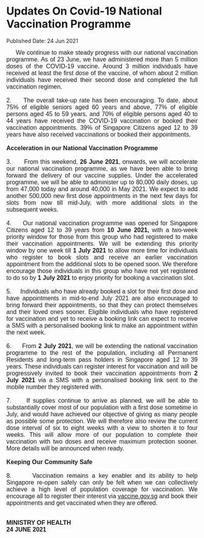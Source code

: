 <html>
    <meta http-equiv="Content-Type" content="text/html; charset=utf-8"/>
    <meta charset="utf-8"/>
    <title> Updates On Covid-19 National Vaccination Programme </title>
    <body><h1> Updates On Covid-19 National Vaccination Programme </h1>
    <p>Published Date: 24 Jun 2021</p> <p style="margin: 0px 0px 18px; padding: 0px; font-size: 13px; font-family: Arial, Verdana, sans-serif; text-align: justify;"><span style="font-size: 12pt; font-family: Arial;">&nbsp; &nbsp; &nbsp;We continue to make steady progress with our national vaccination programme. As of 23 June, we have administered more than 5 million doses of the COVID-19 vaccine. Around 3 million individuals have received at least the first dose of the vaccine, of whom about 2 million individuals have received their second dose and completed the full vaccination regimen.</span></p><p style="margin: 0px 0px 18px; padding: 0px; font-size: 13px; font-family: Arial, Verdana, sans-serif; text-align: justify;"><span style="font-family: Arial;"><span style="font-size: 12pt;">2. &nbsp; &nbsp;&nbsp;</span><span style="font-size: 12pt; text-align: left;">The overall take-up rate has been encouraging. To date, about 75% of eligible seniors aged 60 years and above, 77% of eligible persons aged 45 to 59 years, and 70% of eligible persons aged 40 to 44 years have received the COVID-19 vaccination or booked their vaccination appointments. 39% of Singapore Citizens aged 12 to 39 years have also received vaccinations or booked their appointments.</span></span></p><p style="margin: 0px 0px 18px; padding: 0px; text-align: justify;"><span style="font-size: 12pt; font-family: Arial;"></span><strong><span style="font-size: 12pt; font-family: Arial;">Acceleration in our National Vaccination Programme&nbsp;</span></strong></p><p style="margin: 0px 0px 18px; padding: 0px; text-align: justify;"><span style="font-family: Arial;"><span style="font-size: 12pt; font-family: Arial;">3. &nbsp; &nbsp; &nbsp;</span><span style="font-size: 12pt; font-family: Arial;">From this weekend,&nbsp;</span><strong style="font-size: 12pt;">26 June 2021</strong><span style="font-size: 12pt;">, onwards, we will accelerate our national vaccination programme, as we have been able to bring forward the delivery of our vaccine supplies. Under the accelerated programme, we will be able to administer up to 80,000 daily doses, up from 47,000 today and around 40,000 in May 2021. We expect to add another 500,000 new first dose appointments in the next few days for slots from now till mid-July, with more additional slots in the subsequent weeks.&nbsp;</span></span></p><p style="margin: 0px 0px 18px; padding: 0px; text-align: justify;"><span style="font-family: Arial;"><span style="font-size: 12pt; font-family: Arial;">4. &nbsp; &nbsp;&nbsp;</span><span style="font-size: 12pt; font-family: Arial;">Our national vaccination programme was opened for Singapore Citizens aged 12 to 39 years from&nbsp;</span><strong style="font-size: 12pt;">10 June 2021,&nbsp;</strong><span style="font-size: 12pt;">with a two-week priority window for those from this group who had registered to make their vaccination appointments. We will be extending this priority window by one week till&nbsp;</span><strong style="font-size: 12pt;">1 July 2021</strong><span style="font-size: 12pt;">&nbsp;to allow more time for individuals who register to book slots and receive an earlier vaccination appointment from the additional slots to be opened soon. We therefore encourage those individuals in this group who have not yet registered to do so by&nbsp;</span><strong style="font-size: 12pt;">1 July 2021</strong><span style="font-size: 12pt;">&nbsp;to enjoy priority for booking a vaccination slot.&nbsp;</span></span></p><p style="margin: 0px 0px 18px; padding: 0px; text-align: justify;"><span style="font-family: Arial;"><span style="font-size: 12pt; font-family: Arial;">5. &nbsp; &nbsp;&nbsp;</span><span style="font-size: 12pt; font-family: Arial;">Individuals who have already booked a slot for their first dose and have appointments in mid-to-end July 2021 are also encouraged to bring forward their appointments, so that they can protect themselves and their loved ones sooner. Eligible individuals who have registered for vaccination and yet to receive a booking link can expect to receive a SMS with a personalised booking link to make an appointment within the next week.<br><br>6. &nbsp; &nbsp;&nbsp;</span><span style="font-size: 12pt; font-family: Arial;">From&nbsp;</span><strong style="font-size: 12pt;">2 July 2021</strong><span style="font-size: 12pt;">, we will be extending the national vaccination programme to the rest of the population, including all Permanent Residents and long-term pass holders in Singapore aged 12 to 39 years. These individuals can register interest for vaccination and will be progressively invited to book their vaccination appointments from&nbsp;</span><strong style="font-size: 12pt;">2 July 2021</strong><span style="font-size: 12pt;">&nbsp;via a SMS with a personalised booking link sent to the mobile number they registered with.<br><br>7. &nbsp; &nbsp;&nbsp;</span><span style="font-size: 12pt;">If supplies continue to arrive as planned, we will be able to substantially cover most of our population with a first dose sometime in July, and would have achieved our objective of giving as many people as possible some protection. We will therefore also review the current dose interval of six to eight weeks with a view to shorten it to four weeks. This will allow more of our population to complete their vaccination with two doses and receive maximum protection sooner. More details will be announced when ready.</span></span></p><p style="margin: 0px 0px 18px; padding: 0px; text-align: justify;"><span style="font-size: 12pt; font-family: Arial;"></span><strong><span style="font-size: 12pt; font-family: Arial;">Keeping Our Community Safe</span></strong></p><p style="margin: 0px 0px 18px; padding: 0px; text-align: justify;"><span style="font-size: 12pt; font-family: Arial;">8. &nbsp; &nbsp; &nbsp;</span><span style="font-size: 12pt; font-family: Arial;">Vaccination remains a key enabler and its ability to help Singapore re-open safely can only be felt when we can collectively achieve a high level of population coverage for vaccination.&nbsp;</span><span style="font-size: 12pt; font-family: Arial;">We encourage all to register their interest via&nbsp;</span><a href="https://www.vaccine.gov.sg" title="" class="" target=""><span style="font-size: 12pt; font-family: Arial;">vaccine.gov.sg</span></a><span style="font-size: 12pt; font-family: Arial;">&nbsp;and book their appointments and get vaccinated when they are offered</span><span style="font-size: 12pt; font-family: Arial;">. &nbsp;</span></p><p><span style="font-family: Arial;"><br></span><strong style="font-size: 12pt; font-family: Arial; text-align: justify;">MINISTRY OF HEALTH<br></strong><strong style="text-align: justify; font-family: Arial;"><span style="font-size: 12pt;"><strong>24 JUNE 2021</strong></span></strong></p></body>
</html>